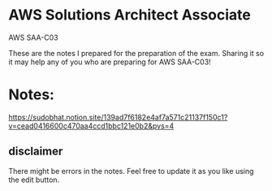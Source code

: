 # AWS Solutions Architect Associate

AWS SAA-C03

These are the notes I prepared for the preparation of the exam.
Sharing it so it may help any of you who are preparing for AWS SAA-C03!

# Notes:

https://sudobhat.notion.site/139ad7f6182e4af7a571c21137f150c1?v=cead0416600c470aa4ccd1bbc121e0b2&pvs=4


## disclaimer

There might be errors in the notes.
Feel free to update it as you like using the edit button.


